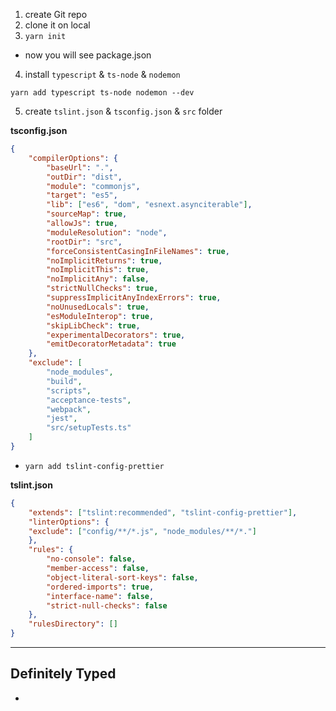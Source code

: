 1. create Git repo
2.  clone it on local
3.  `yarn init`
- now you will see package.json
4.  install `typescript`  & `ts-node` & `nodemon`
```
yarn add typescript ts-node nodemon --dev
```

5. create `tslint.json` & `tsconfig.json` & `src` folder

**tsconfig.json**
```json
{
	"compilerOptions": {
		"baseUrl": ".",
		"outDir": "dist",
		"module": "commonjs",
		"target": "es5",
		"lib": ["es6", "dom", "esnext.asynciterable"],
		"sourceMap": true,
		"allowJs": true,
		"moduleResolution": "node",
		"rootDir": "src",
		"forceConsistentCasingInFileNames": true,
		"noImplicitReturns": true,
		"noImplicitThis": true,
		"noImplicitAny": false,
		"strictNullChecks": true,
		"suppressImplicitAnyIndexErrors": true,
		"noUnusedLocals": true,
		"esModuleInterop": true,
		"skipLibCheck": true,
		"experimentalDecorators": true,
		"emitDecoratorMetadata": true
	},
	"exclude": [
		"node_modules",
		"build",
		"scripts",
		"acceptance-tests",
		"webpack",
		"jest",
		"src/setupTests.ts"
	]
}
```

- `yarn add tslint-config-prettier`

**tslint.json**
```json
{
	"extends": ["tslint:recommended", "tslint-config-prettier"],
	"linterOptions": {
	"exclude": ["config/**/*.js", "node_modules/**/*."]
	},
	"rules": {
		"no-console": false,
		"member-access": false,
		"object-literal-sort-keys": false,
		"ordered-imports": true,
		"interface-name": false,
		"strict-null-checks": false
	},
	"rulesDirectory": []
}
```
----------
## Definitely  Typed
- [](https://github.com/DefinitelyTyped/DefinitelyTyped)
<!--stackedit_data:
eyJoaXN0b3J5IjpbLTg0NTQwNzY5MSwtMzQ3OTQ2NDMsMTI2MD
MzNzQwOCwtMjYxNTU0NDgsNzg4ODEyNjIzXX0=
-->